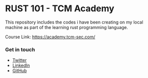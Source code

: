 # RUST 101 - TCM Academy

This repository includes the codes i have been creating on my local machine as part of the learning rust programming language. 

Course Link: https://academy.tcm-sec.com/

### Get in touch

- [Twitter](https://twitter.com/deFr0ggy)
- [LinkedIn](https://linkedin.com/in/kamransaifullah)
- [GitHub](https://github.com/deFr0ggy)